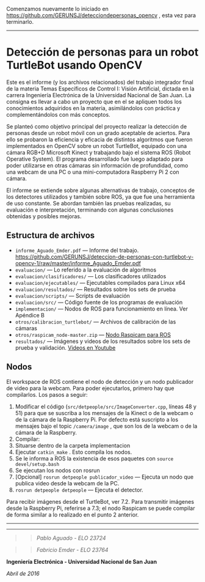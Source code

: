 Comenzamos nuevamente lo iniciado en https://github.com/GERUNSJ/detecciondepersonas_opencv , esta vez para terminarlo.

---------

# Detección de personas para un robot TurtleBot usando OpenCV  #
Este es el informe (y los archivos relacionados) del trabajo integrador final de la materia Temas Específicos de Control I: Visión Artificial, dictada en la carrera Ingeniería Electrónica de la Universidad Nacional de San Juan. La consigna es llevar a cabo un proyecto que en el se apliquen todos los conocimientos adquiridos en la materia, asimilándolos con práctica y complementándolos con más conceptos.

Se planteó como objetivo principal del proyecto realizar la detección de personas desde un robot móvil con un grado aceptable de aciertos. Para ello se probaron la eficiencia y eficacia de distintos algoritmos que fueron implementados en OpenCV sobre un robot TurtleBot, equipado con una cámara RGB+D Microsoft Kinect y trabajando bajo el sistema ROS (Robot Operative System). El programa desarrollado fue luego adaptado para poder utilizarse en otras cámaras sin información de profundidad, como una webcam de una PC o una mini-computadora Raspberry Pi 2 con cámara.

El informe se extiende sobre algunas alternativas de trabajo, conceptos de los detectores utilizados y también sobre ROS, ya que fue una herramienta de uso constante. Se abordan también las pruebas realizadas, su evaluación e interpretación, terminando con algunas conclusiones obtenidas y posibles mejoras.

## Estructura de archivos ##
* ``informe_Aguado_Emder.pdf`` — Informe del trabajo. https://github.com/GERUNSJ/deteccion-de-personas-con-turtlebot-y-opencv-1/raw/master/informe_Aguado_Emder.pdf
* ``evaluacion/`` — Lo referido a la evaluación de algoritmos
* ``evaluacion/clasificadores/`` — Los clasificadores utilizados
* ``evaluacion/ejecutables/`` — Ejecutables compilados para Linux x64
* ``evaluacion/resultados/`` — Resultados sobre los sets de prueba
* ``evaluacion/scripts/`` — Scripts de evaluación
* ``evaluacion/src/`` — Código fuente de los programas de evaluación
* ``implementacion/`` — Nodos de ROS para funcionamiento en línea. Ver Apéndice B
* ``otros/calibracion_turtlebot/`` — Archivos de calibración de las cámaras
* ``otros/raspicam_node-master.zip`` — [Nodo Raspicam para ROS](https://github.com/fpasteau/raspicam_node)
* ``resultados/`` — Imágenes y videos de los resultados sobre los sets de prueba y validación. [Videos en Youtube](https://www.youtube.com/watch?v=mL0oSrWRbu4&list=PLsvvKr5lc8GL_7z07W-cz3wgEu_0JelXX)


## Nodos ##

El workspace de ROS contiene el nodo de detección y un nodo publicador de video para la webcam. Para poder ejecutarlos, primero hay que compilarlos. 
Los pasos a seguir:

1. Modificar el código (``src/detpeople/src/ImageConverter.cpp``, líneas 48 y 51) para que se suscriba a los mensajes de la Kinect o de la webcam o de la cámara de la Raspberry Pi. Por defecto está suscripto a los mensajes bajo el topic ``/camera/image`` , que son los de la webcam o de la cámara de la Raspberry.
2. Compilar:
  1. Situarse dentro de la carpeta implementacion
  2. Ejecutar ``catkin_make`` . Esto compila los nodos.
  3. Se le informa a ROS la existencia de esos paquetes con ``source devel/setup.bash``
3. Se ejecutan los nodos con rosrun
  1. [Opcional] ``rosrun detpeople publicador_video`` — Ejecuta un nodo que publica video desde la webcam de la PC.
  2. ``rosrun detpeople detpeople`` — Ejecuta el detector.


Para recibir imágenes desde el TurtleBot, ver 7.2. Para transmitir imágenes desde la Raspberry Pi, referirse a 7.3; el nodo Raspicam se puede compilar de forma similar a lo realizado en el punto 2 anterior.

---

---

>>*Pablo Aguado - ELO 23724*

>>*Fabricio Emder - ELO 23764*

**Ingeniería Electrónica - Universidad Nacional de San Juan**

*Abril de 2016*



